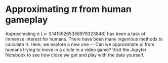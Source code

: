 # Approximating $\pi$ from human gameplay
Approximating $\pi\ (\approx 3.14159265358979323846)$ has been a task of immense interest for humans. There have been many ingenious methods to calculate $\pi$. Here, we explore a new one -- Can we approximate pi from humans trying to move in a circle in a video game? Visit the Jupyter Notebook to see how close we get and play with the data yourself. 

